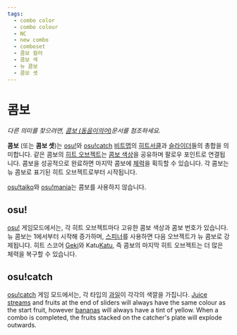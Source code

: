 ```yaml
---
tags:
  - combo color
  - combo colour
  - NC
  - new combo
  - comboset
  - 콤보 컬러
  - 콤보 색
  - 뉴 콤보
  - 콤보 셋
---
```


# 콤보

*다른 의미를 찾으려면, [콤보 (동음이의어)](/wiki/Disambiguation/Combo)문서를 첨조하세요.*

**콤보** (또는 **콤보 셋**)는 [osu!](/wiki/Game_mode/osu!)와 [osu!catch](/wiki/Game_mode/osu!catch) [비트맵](/wiki/Beatmap)의 [히트서클](/wiki/Gameplay/Hit_object/Hit_circle)과 [슬라이더](/wiki/Gameplay/Hit_object/Slider)들의 총합을 의미합니다. 같은 콤보의 [히트 오브젝트](/wiki/Gameplay/Hit_object)는 [콤보 색상](/wiki/Beatmapping/Combo_colour)을 공유하며 팔로우 포인트로 연결됩니다. 콤보을 성공적으로 완료하면 마지막 콤보에 [체력](/wiki/Gameplay/Health)을 획득할 수 있습니다. 각 콤보는 뉴 콤보로 표기된 히트 오브젝트로부터 시작됩니다.

[osu!taiko](/wiki/Game_mode/osu!taiko)와 [osu!mania](/wiki/Game_mode/osu!mania)는 콤보를 사용하지 않습니다.

## osu!

[osu!](/wiki/Game_mode/osu!) 게임모드에서는, 각 히트 오브젝트마다 고유한 콤보 색상과 콤보 번호가 있습니다. 뉴 콤보는 1에서부터 시작해 증가하며, [스피너](/wiki/Gameplay/Hit_object/Spinner)를 사용하면 다음 오브젝트가 뉴 콤보로 강제됩니다. 히트 스코어 [Geki](/wiki/Gameplay/Judgement/Geki)와 Katu[Katu](/wiki/Gameplay/Judgement/Katu), 즉 콤보의 마지막 히트 오브젝트는 더 많은 체력을 복구할 수 있습니다.

## osu!catch

[osu!catch](/wiki/Game_mode/osu!catch) 게임 모드에서는, 각 타입의 [과일](/wiki/Gameplay/Hit_object/Fruit)이 각각의 색깔을 가집니다. [Juice streams](/wiki/Gameplay/Hit_object/Juice_stream) and fruits at the end of sliders will always have the same colour as the start fruit, however [bananas](/wiki/Gameplay/Hit_object/Banana) will always have a tint of yellow. When a combo is completed, the fruits stacked on the catcher's plate will explode outwards.
